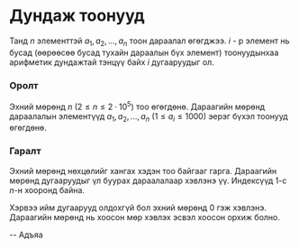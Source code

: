 Дундаж тоонууд
==============
Танд $n$ элементтэй $a_1, a_2, ... , a_n$ тоон дараалал өгөгджээ. $i$ - р элемент нь бусад (өөрөөсөө бусад тухайн дараалын бүх элемент) тоонуудынхаа арифметик дундажтай тэнцүү байх $i$ дугааруудыг ол. 


### Оролт
Эхний мөрөнд $n$ ($2 ≤ n ≤ 2·10^5$) тоо өгөгдөнө. Дараагийн мөрөнд дараалалын элементүүд $a_1, a_2, ... , a_n$ ($1 ≤ a_i ≤ 1000$) эерэг бүхэл тоонууд өгөгдөнө. 


### Гаралт
Эхний мөрөнд нөхцөлийг хангах хэдэн тоо байгааг гарга. Дараагийн мөрөнд дугааруудыг үл буурах дараалалаар хэвлэнэ үү. Индексүүд $1$-с $n$-н хооронд байна.

Хэрвээ ийм дугаарууд олдохгүй бол эхний мөрөнд $0$ гэж хэвлэнэ. Дараагийн мөрөнд нь хоосон мөр хэвлэх эсвэл хоосон орхиж болно.

-- Адъяа
 
